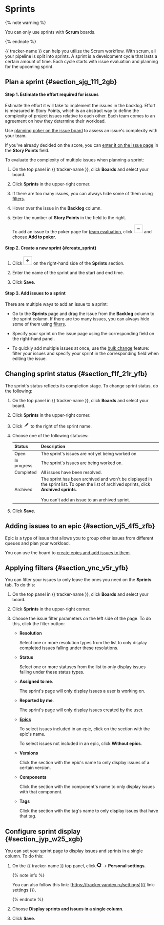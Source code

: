 # Sprints

{% note warning %}

You can only use sprints with **Scrum** boards.

{% endnote %}

{{ tracker-name }} can help you utilize the Scrum workflow. With scrum, all your pipeline is split into sprints. A sprint is a development cycle that lasts a certain amount of time. Each cycle starts with issue evaluation and planning for the upcoming sprint.

## Plan a sprint {#section_sjg_111_2gb}

#### Step 1. Estimate the effort required for issues

Estimate the effort it will take to implement the issues in the backlog. Effort is measured in Story Points, which is an abstract way to define the complexity of project issues relative to each other. Each team comes to an agreement on how they determine their workload.

Use [planning poker on the issue board](planning-poker.md) to assess an issue's complexity with your team.

If you've already decided on the score, you can [enter it on the issue page](../user/edit-ticket.md#section_jqw_ppn_jz) in the **Story Points** field.

To evaluate the complexity of multiple issues when planning a sprint:

1. On the top panel in {{ tracker-name }}, click **Boards** and select your board.

1. Click **Sprints** in the upper-right corner.

1. If there are too many issues, you can always hide some of them using [filters](#section_ync_v5r_yfb).

1. Hover over the issue in the **Backlog** column.

1. Enter the number of **Story Points** in the field to the right.

    To add an issue to the poker page for [team evaluation](planning-poker.md), click ![](../../_assets/tracker/context-menu.png) and choose **Add to poker**.

#### Step 2. Create a new sprint {#create_sprint}

1. Click ![](../../_assets/tracker/add-sprint.png) on the right-hand side of the **Sprints** section.

1. Enter the name of the sprint and the start and end time.

1. Click **Save**.

#### Step 3. Add issues to a sprint

There are multiple ways to add an issue to a sprint:

- Go to the **Sprints** page and drag the issue from the **Backlog** column to the sprint column. If there are too many issues, you can always hide some of them using [filters](#section_ync_v5r_yfb).

- Specify your sprint on the issue page using the corresponding field on the right-hand panel.

- To quickly add multiple issues at once, use the [bulk change](bulk-change.md#section_x2j_4kr_fgb) feature: filter your issues and specify your sprint in the corresponding field when editing the issue.

## Changing sprint status {#section_f1f_21r_yfb}

The sprint's status reflects its completion stage. To change sprint status, do the following:

1. On the top panel in {{ tracker-name }}, click **Boards** and select your board.

1. Click **Sprints** in the upper-right corner.

1. Click ![](../../_assets/tracker/edit-sprint.png) to the right of the sprint name.

1. Choose one of the following statuses:

    | Status | Description |
    | ----- | ----- |
    | Open | The sprint's issues are not yet being worked on. |
    | In progress | The sprint's issues are being worked on. |
    | Completed | All issues have been resolved. |
    | Archived | The sprint has been archived and won't be displayed in the sprint list. To open the list of archived sprints, click **Archived sprints**.<br/><br/>You can't add an issue to an archived sprint. |

1. Click **Save**.

## Adding issues to an epic {#section_vj5_4f5_zfb}

Epic is a type of issue that allows you to group other issues from different queues and plan your workload.

You can use the board to [create epics and add issues to them](epic.md).

## Applying filters {#section_ync_v5r_yfb}

You can filter your issues to only leave the ones you need on the **Sprints** tab. To do this:

1. On the top panel in {{ tracker-name }}, click **Boards** and select your board.

1. Click **Sprints** in the upper-right corner.

1. Choose the issue filter parameters on the left side of the page. To do this, click the filter button:

    - **Resolution**

        Select one or more resolution types from the list to only display completed issues falling under these resolutions.

    - **Status**

        Select one or more statuses from the list to only display issues falling under these status types.

    - **Assigned to me**.

        The sprint's page will only display issues a user is working on.

    - **Reported by me**.

        The sprint's page will only display issues created by the user.

    - [**Epics**](epic.md)

        To select issues included in an epic, click on the section with the epic's name.

        To select issues not included in an epic, click **Without epics**.

    - **Versions**

        Click the section with the epic's name to only display issues of a certain version.

    - **Components**

        Click the section with the component's name to only display issues with that component.

    - **Tags**

        Click the section with the tag's name to only display issues that have that tag.

## Configure sprint display {#section_jyp_w25_xgb}

You can set your sprint page to display issues and sprints in a single column. To do this:

1. On the {{ tracker-name }} top panel, click ![](../../_assets/tracker/tracker-settings.png) → **Personal settings**.

    
    {% note info %}

    You can also follow this link: [https://tracker.yandex.ru/settings]({{ link-settings }}).

    {% endnote %}

1. Choose **Display sprints and issues in a single column**.

1. Click **Save**.

